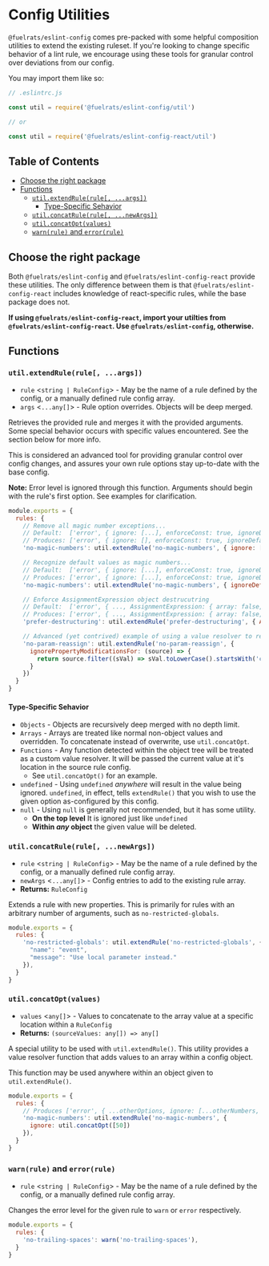 # Config Utilities

`@fuelrats/eslint-config` comes pre-packed with some helpful composition utilities to extend the existing ruleset. If you're looking to change specific behavior of a lint rule, we encourage using these tools for granular control over deviations from our config.

You may import them like so:

```js
// .eslintrc.js

const util = require('@fuelrats/eslint-config/util')

// or

const util = require('@fuelrats/eslint-config-react/util')
```

<!-- START doctoc generated TOC please keep comment here to allow auto update -->
<!-- DON'T EDIT THIS SECTION, INSTEAD RE-RUN doctoc TO UPDATE -->
## Table of Contents

- [Choose the right package](#choose-the-right-package)
- [Functions](#functions)
  - [`util.extendRule(rule[, ...args])`](#utilextendrulerule-args)
    - [Type-Specific Sehavior](#type-specific-sehavior)
  - [`util.concatRule(rule[, ...newArgs])`](#utilconcatrulerule-newargs)
  - [`util.concatOpt(values)`](#utilconcatoptvalues)
  - [`warn(rule)` and `error(rule)`](#warnrule-and-errorrule)

<!-- END doctoc generated TOC please keep comment here to allow auto update -->

## Choose the right package

Both `@fuelrats/eslint-config` and `@fuelrats/eslint-config-react` provide these utilities. The only difference between them is that `@fuelrats/eslint-config-react` includes knowledge of react-specific rules, while the base package does not.

**If using `@fuelrats/eslint-config-react`, import your utilties from `@fuelrats/eslint-config-react`. Use `@fuelrats/eslint-config`, otherwise.**

## Functions

### `util.extendRule(rule[, ...args])`

- `rule` <`string | RuleConfig`> - May be the name of a rule defined by the config, or a manually defined rule config array.
- `args` <`...any[]`> - Rule option overrides. Objects will be deep merged.

Retrieves the provided rule and merges it with the provided arguments. Some special behavior occurs with specific values encountered. See the section below for more info.

This is considered an advanced tool for providing granular control over config changes, and assures your own rule options stay up-to-date with the base config.

**Note:** Error level is ignored through this function. Arguments should begin with the rule's first option. See examples for clarification.

```js
module.exports = {
  rules: {
    // Remove all magic number exceptions...
    // Default:  ['error', { ignore: [...], enforceConst: true, ignoreDefaultValues: true, }]
    // Produces: ['error', { ignore: [], enforceConst: true, ignoreDefaultValues: true, }]
    'no-magic-numbers': util.extendRule('no-magic-numbers', { ignore: [] }),

    // Recognize default values as magic numbers...
    // Default:  ['error', { ignore: [...], enforceConst: true, ignoreDefaultValues: true, }]
    // Produces: ['error', { ignore: [...], enforceConst: true, ignoreDefaultValues: false, }]
    'no-magic-numbers': util.extendRule('no-magic-numbers', { ignoreDefaultValues: false, }),

    // Enforce AssignmentExpression object destrucutring
    // Default:  ['error', { ..., AssignmentExpression: { array: false, object: false } }, { ... }]
    // Produces: ['error', { ..., AssignmentExpression: { array: false, object: true } }, { ... }]
    'prefer-destructuring': util.extendRule('prefer-destructuring', { AssignmentExpression: { object: true } })

    // Advanced (yet contrived) example of using a value resolver to remove all values that start with 'C/c' from this config array.
    'no-param-reassign': util.extendRule('no-param-reassign', {
      ignorePropertyModificationsFor: (source) => {
        return source.filter((sVal) => sVal.toLowerCase().startsWith('c'))
      }
    })
  }
}
```

#### Type-Specific Sehavior

- `Objects` - Objects are recursively deep merged with no depth limit.
- `Arrays` - Arrays are treated like normal non-object values and overridden. To concatenate instead of overwrite, use `util.concatOpt`.
- `Functions` - Any function detected within the object tree will be treated as a custom value resolver. It will be passed the current value at it's location in the source rule config.
  - See `util.concatOpt()` for an example.
- `undefined` - Using `undefined` _anywhere_ will result in the value being ignored. `undefined`, in effect, tells `extendRule()` that you wish to use the given option as-configured by this config.
- `null` - Using `null` is generally not recommended, but it has some utility.
  - **On the top level** It is ignored just like `undefined`
  - **Within _any_ object** the given value will be deleted.

### `util.concatRule(rule[, ...newArgs])`

- `rule` <`string | RuleConfig`> - May be the name of a rule defined by the config, or a manually defined rule config array.
- `newArgs` <`...any[]`> - Config entries to add to the existing rule array.
- **Returns:** `RuleConfig`

Extends a rule with new properties. This is primarily for rules with an arbitrary number of arguments, such as `no-restricted-globals`.

```js
module.exports = {
  rules: {
    'no-restricted-globals': util.extendRule('no-restricted-globals', {
      "name": "event",
      "message": "Use local parameter instead."
    }),
  }
}
```

### `util.concatOpt(values)`

- `values` <`any[]`> - Values to concatenate to the array value at a specific location within a `RuleConfig`
- **Returns:** `(sourceValues: any[]) => any[]`

A special utility to be used with `util.extendRule()`. This utility provides a value resolver function that adds values to an array within a config object.

This function may be used anywhere within an object given to `util.extendRule()`.

```js
module.exports = {
  rules: {
    // Produces ['error', { ...otherOptions, ignore: [...otherNumbers, 50] } ]
    'no-magic-numbers': util.extendRule('no-magic-numbers', {
      ignore: util.concatOpt([50])
    }),
  }
}
```

### `warn(rule)` and `error(rule)`

- `rule` <`string | RuleConfig`> - May be the name of a rule defined by the config, or a manually defined rule config array.

Changes the error level for the given rule to `warn` or `error` respectively.

```js
module.exports = {
  rules: {
    'no-trailing-spaces': warn('no-trailing-spaces'),
  }
}
```
